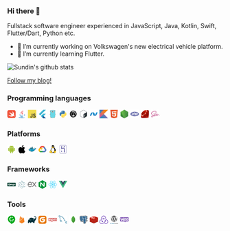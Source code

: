 ### Hi there 👋

Fullstack software engineer experienced in JavaScript, Java, Kotlin, Swift, Flutter/Dart, Python etc.

- 🔭 I’m currently working on Volkswagen's new electrical vehicle platform.
- 🌱 I’m currently learning Flutter.
 
![Sundin's github stats](https://github-readme-stats.vercel.app/api?username=Sundin&show_icons=true&title_color=fff&icon_color=79ff97&text_color=9f9f9f&bg_color=151515)
 
[Follow my blog!](https://sundin.github.io/)

### Programming languages

<code><img height="20" src="https://github.com/devicons/devicon/blob/master/icons/swift/swift-original.svg" title="Swift"></code>
<code><img height="20" src="https://github.com/devicons/devicon/blob/master/icons/java/java-original.svg" title="Java"></code>
<code><img height="20" src="https://github.com/devicons/devicon/blob/master/icons/javascript/javascript-original.svg" title="JavaScript"></code>
<code><img height="20" src="https://github.com/devicons/devicon/blob/master/icons/flutter/flutter-original.svg" title="Flutter"></code>
<code><img height="20" src="https://github.com/devicons/devicon/blob/master/icons/go/go-original.svg" title="Go"></code>
<code><img height="20" src="https://github.com/devicons/devicon/blob/master/icons/python/python-original.svg" title="Python"></code>
<code><img height="20" src="https://github.com/devicons/devicon/blob/master/icons/rust/rust-plain.svg" title="Rust"></code>
<code><img height="20" src="https://github.com/devicons/devicon/blob/master/icons/bash/bash-original.svg" title="Bash"></code>
<code><img height="20" src="https://github.com/devicons/devicon/blob/master/icons/dot-net/dot-net-original.svg" title=".NET"></code>
<code><img height="20" src="https://github.com/devicons/devicon/blob/master/icons/kotlin/kotlin-original.svg" title="Kotlin"></code>
<code><img height="20" src="https://github.com/devicons/devicon/blob/master/icons/html5/html5-original.svg" title="HTML5"></code>
<code><img height="20" src="https://github.com/devicons/devicon/blob/master/icons/nodejs/nodejs-original.svg" title="Node"></code>
<code><img height="20" src="https://github.com/devicons/devicon/blob/master/icons/php/php-plain.svg" title="PHP"></code>
<code><img height="20" src="https://github.com/devicons/devicon/blob/master/icons/ruby/ruby-original.svg" title="Ruby"></code>
<code><img height="20" src="https://github.com/devicons/devicon/blob/master/icons/sass/sass-original.svg" title="Sass"></code>

### Platforms

<code><img height="20" src="https://github.com/devicons/devicon/blob/master/icons/android/android-original.svg" title="Android"></code>
<code><img height="20" src="https://github.com/devicons/devicon/blob/master/icons/apple/apple-original.svg" title="iOS"></code>
<code><img height="20" src="https://github.com/devicons/devicon/blob/master/icons/docker/docker-original.svg" title="Docker"></code>
<code><img height="20" src="https://github.com/devicons/devicon/blob/master/icons/googlecloud/googlecloud-original.svg" title="Google Cloud"></code>
<code><img height="20" src="https://github.com/devicons/devicon/blob/master/icons/linux/linux-original.svg" title="Linux"></code>
<code><img height="20" src="https://github.com/devicons/devicon/blob/master/icons/heroku/heroku-original.svg" title="Heroku"></code>

### Frameworks

<code><img height="20" src="https://github.com/devicons/devicon/blob/master/icons/django/django-original.svg" title="Django"></code>
<code><img height="20" src="https://github.com/devicons/devicon/blob/master/icons/electron/electron-original.svg" title="Electron"></code>
<code><img height="20" src="https://github.com/devicons/devicon/blob/master/icons/express/express-original.svg" title="Node Express"></code>
<code><img height="20" src="https://github.com/devicons/devicon/blob/master/icons/nginx/nginx-original.svg" title="NGINX"></code>
<code><img height="20" src="https://github.com/devicons/devicon/blob/master/icons/react/react-original.svg" title="React"></code>
<code><img height="20" src="https://github.com/devicons/devicon/blob/master/icons/vuejs/vuejs-original.svg" title="Vue"></code>

### Tools
<code><img height="20" src="https://github.com/devicons/devicon/blob/master/icons/cucumber/cucumber-plain.svg" title="Cucumber"></code>
<code><img height="20" src="https://github.com/devicons/devicon/blob/master/icons/firebase/firebase-plain.svg" title="Firebase"></code>
<code><img height="20" src="https://github.com/devicons/devicon/blob/master/icons/gradle/gradle-plain.svg" title="Gradle"></code>
<code><img height="20" src="https://github.com/devicons/devicon/blob/master/icons/gatling/gatling-plain.svg" title="Gatling"></code>
<code><img height="20" src="https://github.com/devicons/devicon/blob/master/icons/npm/npm-original-wordmark.svg" title="NPM"></code>
<code><img height="20" src="https://github.com/devicons/devicon/blob/master/icons/mysql/mysql-original.svg" title="MySQL"></code>
<code><img height="20" src="https://github.com/devicons/devicon/blob/master/icons/mongodb/mongodb-original.svg" title="MongoDB"></code>
<code><img height="20" src="https://github.com/devicons/devicon/blob/master/icons/postgresql/postgresql-original.svg" title="PostgreSQL"></code>
<code><img height="20" src="https://github.com/devicons/devicon/blob/master/icons/redis/redis-original.svg" title="Redis"></code>
<code><img height="20" src="https://github.com/devicons/devicon/blob/master/icons/redux/redux-original.svg" title="Redux"></code>
<code><img height="20" src="https://github.com/devicons/devicon/blob/master/icons/wordpress/wordpress-original.svg" title="WordPress"></code>
<code><img height="20" src="https://github.com/devicons/devicon/blob/master/icons/woocommerce/woocommerce-original.svg" title="WooCommerce"></code>


<!--
**Sundin/Sundin** is a ✨ _special_ ✨ repository because its `README.md` (this file) appears on your GitHub profile.

Here are some ideas to get you started:

- 🔭 I’m currently working on ...
- 🌱 I’m currently learning ...
- 👯 I’m looking to collaborate on ...
- 🤔 I’m looking for help with ...
- 💬 Ask me about ...
- 📫 How to reach me: ...
- 😄 Pronouns: ...
- ⚡ Fun fact: ...
-->


<!--
Inspired by https://github.com/YazeedAlKhalaf/YazeedAlKhalaf/blob/master/README.md
Find icons to use here https://github.com/devicons/devicon/tree/master/icons
-->
